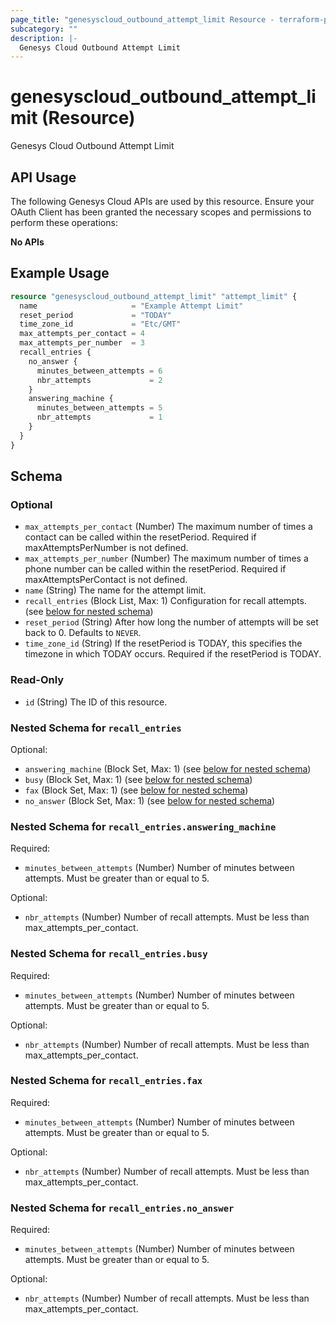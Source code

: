 ```yaml
---
page_title: "genesyscloud_outbound_attempt_limit Resource - terraform-provider-genesyscloud-jonesb"
subcategory: ""
description: |-
  Genesys Cloud Outbound Attempt Limit
---
```

# genesyscloud_outbound_attempt_limit (Resource)

Genesys Cloud Outbound Attempt Limit

## API Usage
The following Genesys Cloud APIs are used by this resource. Ensure your OAuth Client has been granted the necessary scopes and permissions to perform these operations:

**No APIs**

## Example Usage

```terraform
resource "genesyscloud_outbound_attempt_limit" "attempt_limit" {
  name                     = "Example Attempt Limit"
  reset_period             = "TODAY"
  time_zone_id             = "Etc/GMT"
  max_attempts_per_contact = 4
  max_attempts_per_number  = 3
  recall_entries {
    no_answer {
      minutes_between_attempts = 6
      nbr_attempts             = 2
    }
    answering_machine {
      minutes_between_attempts = 5
      nbr_attempts             = 1
    }
  }
}
```

<!-- schema generated by tfplugindocs -->
## Schema

### Optional

- `max_attempts_per_contact` (Number) The maximum number of times a contact can be called within the resetPeriod. Required if maxAttemptsPerNumber is not defined.
- `max_attempts_per_number` (Number) The maximum number of times a phone number can be called within the resetPeriod. Required if maxAttemptsPerContact is not defined.
- `name` (String) The name for the attempt limit.
- `recall_entries` (Block List, Max: 1) Configuration for recall attempts. (see [below for nested schema](#nestedblock--recall_entries))
- `reset_period` (String) After how long the number of attempts will be set back to 0. Defaults to `NEVER`.
- `time_zone_id` (String) If the resetPeriod is TODAY, this specifies the timezone in which TODAY occurs. Required if the resetPeriod is TODAY.

### Read-Only

- `id` (String) The ID of this resource.

<a id="nestedblock--recall_entries"></a>
### Nested Schema for `recall_entries`

Optional:

- `answering_machine` (Block Set, Max: 1) (see [below for nested schema](#nestedblock--recall_entries--answering_machine))
- `busy` (Block Set, Max: 1) (see [below for nested schema](#nestedblock--recall_entries--busy))
- `fax` (Block Set, Max: 1) (see [below for nested schema](#nestedblock--recall_entries--fax))
- `no_answer` (Block Set, Max: 1) (see [below for nested schema](#nestedblock--recall_entries--no_answer))

<a id="nestedblock--recall_entries--answering_machine"></a>
### Nested Schema for `recall_entries.answering_machine`

Required:

- `minutes_between_attempts` (Number) Number of minutes between attempts. Must be greater than or equal to 5.

Optional:

- `nbr_attempts` (Number) Number of recall attempts. Must be less than max_attempts_per_contact.


<a id="nestedblock--recall_entries--busy"></a>
### Nested Schema for `recall_entries.busy`

Required:

- `minutes_between_attempts` (Number) Number of minutes between attempts. Must be greater than or equal to 5.

Optional:

- `nbr_attempts` (Number) Number of recall attempts. Must be less than max_attempts_per_contact.


<a id="nestedblock--recall_entries--fax"></a>
### Nested Schema for `recall_entries.fax`

Required:

- `minutes_between_attempts` (Number) Number of minutes between attempts. Must be greater than or equal to 5.

Optional:

- `nbr_attempts` (Number) Number of recall attempts. Must be less than max_attempts_per_contact.


<a id="nestedblock--recall_entries--no_answer"></a>
### Nested Schema for `recall_entries.no_answer`

Required:

- `minutes_between_attempts` (Number) Number of minutes between attempts. Must be greater than or equal to 5.

Optional:

- `nbr_attempts` (Number) Number of recall attempts. Must be less than max_attempts_per_contact.

